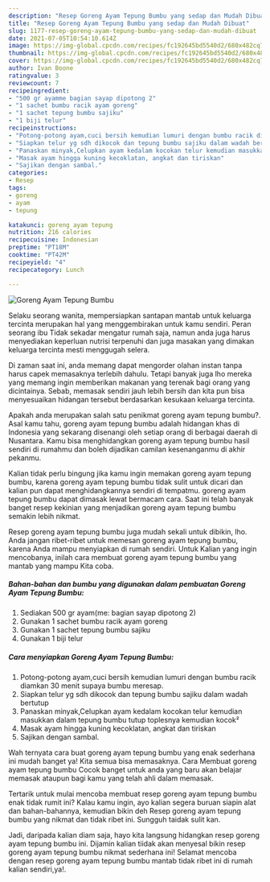 ```yaml
---
description: "Resep Goreng Ayam Tepung Bumbu yang sedap dan Mudah Dibuat"
title: "Resep Goreng Ayam Tepung Bumbu yang sedap dan Mudah Dibuat"
slug: 1177-resep-goreng-ayam-tepung-bumbu-yang-sedap-dan-mudah-dibuat
date: 2021-07-05T10:54:10.614Z
image: https://img-global.cpcdn.com/recipes/fc192645bd5540d2/680x482cq70/goreng-ayam-tepung-bumbu-foto-resep-utama.jpg
thumbnail: https://img-global.cpcdn.com/recipes/fc192645bd5540d2/680x482cq70/goreng-ayam-tepung-bumbu-foto-resep-utama.jpg
cover: https://img-global.cpcdn.com/recipes/fc192645bd5540d2/680x482cq70/goreng-ayam-tepung-bumbu-foto-resep-utama.jpg
author: Ivan Boone
ratingvalue: 3
reviewcount: 7
recipeingredient:
- "500 gr ayamme bagian sayap dipotong 2"
- "1 sachet bumbu racik ayam goreng"
- "1 sachet tepung bumbu sajiku"
- "1 biji telur"
recipeinstructions:
- "Potong-potong ayam,cuci bersih kemudian lumuri dengan bumbu racik diamkan 30 menit supaya bumbu meresap."
- "Siapkan telur yg sdh dikocok dan tepung bumbu sajiku dalam wadah bertutup"
- "Panaskan minyak,Celupkan ayam kedalam kocokan telur kemudian masukkan dalam tepung bumbu tutup toplesnya kemudian kocok²"
- "Masak ayam hingga kuning kecoklatan, angkat dan tiriskan"
- "Sajikan dengan sambal."
categories:
- Resep
tags:
- goreng
- ayam
- tepung

katakunci: goreng ayam tepung 
nutrition: 216 calories
recipecuisine: Indonesian
preptime: "PT18M"
cooktime: "PT42M"
recipeyield: "4"
recipecategory: Lunch

---
```



![Goreng Ayam Tepung Bumbu](https://img-global.cpcdn.com/recipes/fc192645bd5540d2/680x482cq70/goreng-ayam-tepung-bumbu-foto-resep-utama.jpg)

Selaku seorang wanita, mempersiapkan santapan mantab untuk keluarga tercinta merupakan hal yang menggembirakan untuk kamu sendiri. Peran seorang ibu Tidak sekadar mengatur rumah saja, namun anda juga harus menyediakan keperluan nutrisi terpenuhi dan juga masakan yang dimakan keluarga tercinta mesti menggugah selera.

Di zaman  saat ini, anda memang dapat mengorder olahan instan tanpa harus capek memasaknya terlebih dahulu. Tetapi banyak juga lho mereka yang memang ingin memberikan makanan yang terenak bagi orang yang dicintainya. Sebab, memasak sendiri jauh lebih bersih dan kita pun bisa menyesuaikan hidangan tersebut berdasarkan kesukaan keluarga tercinta. 



Apakah anda merupakan salah satu penikmat goreng ayam tepung bumbu?. Asal kamu tahu, goreng ayam tepung bumbu adalah hidangan khas di Indonesia yang sekarang disenangi oleh setiap orang di berbagai daerah di Nusantara. Kamu bisa menghidangkan goreng ayam tepung bumbu hasil sendiri di rumahmu dan boleh dijadikan camilan kesenanganmu di akhir pekanmu.

Kalian tidak perlu bingung jika kamu ingin memakan goreng ayam tepung bumbu, karena goreng ayam tepung bumbu tidak sulit untuk dicari dan kalian pun dapat menghidangkannya sendiri di tempatmu. goreng ayam tepung bumbu dapat dimasak lewat bermacam cara. Saat ini telah banyak banget resep kekinian yang menjadikan goreng ayam tepung bumbu semakin lebih nikmat.

Resep goreng ayam tepung bumbu juga mudah sekali untuk dibikin, lho. Anda jangan ribet-ribet untuk memesan goreng ayam tepung bumbu, karena Anda mampu menyiapkan di rumah sendiri. Untuk Kalian yang ingin mencobanya, inilah cara membuat goreng ayam tepung bumbu yang mantab yang mampu Kita coba.

<!--inarticleads1-->

##### Bahan-bahan dan bumbu yang digunakan dalam pembuatan Goreng Ayam Tepung Bumbu:

1. Sediakan 500 gr ayam(me: bagian sayap dipotong 2)
1. Gunakan 1 sachet bumbu racik ayam goreng
1. Gunakan 1 sachet tepung bumbu sajiku
1. Gunakan 1 biji telur




<!--inarticleads2-->

##### Cara menyiapkan Goreng Ayam Tepung Bumbu:

1. Potong-potong ayam,cuci bersih kemudian lumuri dengan bumbu racik diamkan 30 menit supaya bumbu meresap.
1. Siapkan telur yg sdh dikocok dan tepung bumbu sajiku dalam wadah bertutup
1. Panaskan minyak,Celupkan ayam kedalam kocokan telur kemudian masukkan dalam tepung bumbu tutup toplesnya kemudian kocok²
1. Masak ayam hingga kuning kecoklatan, angkat dan tiriskan
1. Sajikan dengan sambal.




Wah ternyata cara buat goreng ayam tepung bumbu yang enak sederhana ini mudah banget ya! Kita semua bisa memasaknya. Cara Membuat goreng ayam tepung bumbu Cocok banget untuk anda yang baru akan belajar memasak ataupun bagi kamu yang telah ahli dalam memasak.

Tertarik untuk mulai mencoba membuat resep goreng ayam tepung bumbu enak tidak rumit ini? Kalau kamu ingin, ayo kalian segera buruan siapin alat dan bahan-bahannya, kemudian bikin deh Resep goreng ayam tepung bumbu yang nikmat dan tidak ribet ini. Sungguh taidak sulit kan. 

Jadi, daripada kalian diam saja, hayo kita langsung hidangkan resep goreng ayam tepung bumbu ini. Dijamin kalian tiidak akan menyesal bikin resep goreng ayam tepung bumbu nikmat sederhana ini! Selamat mencoba dengan resep goreng ayam tepung bumbu mantab tidak ribet ini di rumah kalian sendiri,ya!.

